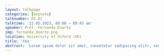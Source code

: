 ```yaml
---
layout: talkpage
categories: [keynote]
talknumber: D2.01
talktime: '22.05.2023, 09:00 – 09:45 am'
speaker: Prof. Fernanda Duarte
img: fernanda_duarte.png
location: University of Oxford (UK)
title: 'tba'
abstract: 'Lorem ipsum dolor sit amet, consetetur sadipscing elitr, sed diam nonumy eirmod tempor invidunt ut labore et dolore magna aliquyam erat, sed diam voluptua. At vero eos et accusam et justo duo dolores et ea rebum. Stet clita kasd gubergren, no sea takimata sanctus est Lorem ipsum dolor sit amet. Lorem ipsum dolor sit amet, consetetur sadipscing elitr, sed diam nonumy eirmod tempor invidunt ut labore et dolore magna aliquyam erat, sed diam voluptua. At vero eos et accusam et justo duo dolores et ea rebum. Stet clita kasd gubergren, no sea takimata sanctus est Lorem ipsum dolor sit amet.'
---
```


